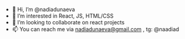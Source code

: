 - 👋 Hi, I’m @nadiadunaeva
- 👀 I’m interested in React, JS, HTML/CSS
- 💞️ I’m looking to collaborate on react projects
- 📫 You can reach me via nadiadunaeva@gmail.com , tg: @naadiad
